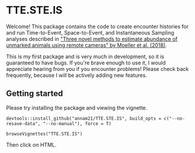 # TTE.STE.IS
Welcome! This package contains the code to create encounter histories for and run Time-to-Event, Space-to-Event, and Instantaneous Sampling analyses described in ["Three novel methods to estimate abundance of unmarked animals using remote cameras" by Moeller et al. (2018)](https://esajournals.onlinelibrary.wiley.com/doi/full/10.1002/ecs2.2331).

This is my first package and is very much in development, so it is guaranteed to have bugs. If you're brave enough to use it, I would appreciate hearing from you if you encounter problems! Please check back frequently, because I will be actively adding new features. 

## Getting started 
Please try installing the package and viewing the vignette.

`devtools::install_github("annam21/TTE.STE.IS", build_opts = c("--no-resave-data", "--no-manual"), force = T)`

`browseVignettes("TTE.STE.IS")`

Then click on HTML. 